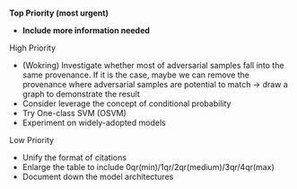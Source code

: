 **Top Priority (most urgent)**
- **Include more information needed**

High Priority
- (Wokring) Investigate whether most of adversarial samples fall into the same provenance. If it is the case, maybe we can remove the provenance where adversarial samples are potential to match -> draw a graph to demonstrate the result
- Consider leverage the concept of conditional probability 
- Try One-class SVM (OSVM)
- Experiment on widely-adopted models 

Low Priority
- Unify the format of citations
- Enlarge the table to include 0qr(min)/1qr/2qr(medium)/3qr/4qr(max)
- Document down the model architectures 